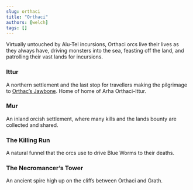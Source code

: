 ```yaml
---
slug: orthaci
title: "Orthaci"
authors: [welch]
tags: []
---
```


Virtually untouched by Alu-Tel incursions, Orthaci orcs live their lives as they always have, driving monsters into the sea, feasting off the land, and patrolling their vast lands for incursions.
 
### Ittur
A northern settlement and the last stop for travellers making the pilgrimage to [Orthac’s Jawbone](/wikis/orthacs-jawbone). Home of  home of Arha Orthaci-Ittur.  

### Mur
An inland orcish settlement, where many kills and the lands bounty are collected and shared.  

### The Killing Run
A natural funnel that the orcs use to drive Blue Worms to their deaths.  
 
### The Necromancer’s Tower
An ancient spire high up on the cliffs between Orthaci and Grath.